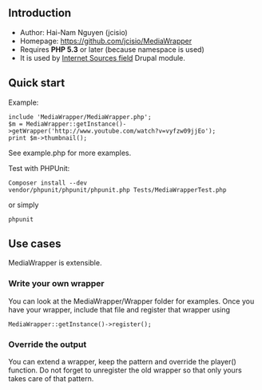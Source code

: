 ## Introduction ##

* Author: Hai-Nam Nguyen (jcisio)
* Homepage: https://github.com/jcisio/MediaWrapper
* Requires **PHP 5.3** or later (because namespace is used)
* It is used by [Internet Sources field](http://drupal.org/project/isfield) Drupal module.

## Quick start ##

Example:

    include 'MediaWrapper/MediaWrapper.php';
    $m = MediaWrapper::getInstance()->getWrapper('http://www.youtube.com/watch?v=vyfzw09jjEo');
    print $m->thumbnail();

See example.php for more examples.

Test with PHPUnit:

    Composer install --dev
    vendor/phpunit/phpunit/phpunit.php Tests/MediaWrapperTest.php

or simply

    phpunit

## Use cases ##

MediaWrapper is extensible.

### Write your own wrapper ###

You can look at the MediaWrapper/Wrapper folder for examples. Once you have
your wrapper, include that file and register that wrapper using

    MediaWrapper::getInstance()->register();

### Override the output ###

You can extend a wrapper, keep the pattern and override the player() function.
Do not forget to unregister the old wrapper so that only yours takes care of
that pattern.

